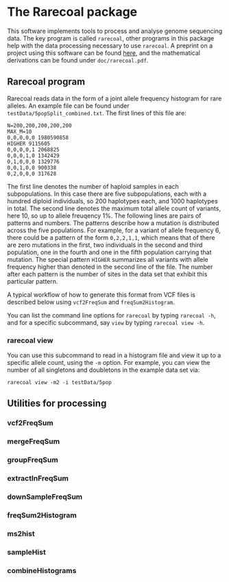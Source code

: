 # The Rarecoal package
This software implements tools to process and analyse genome sequencing data. The key program is called `rarecoal`, other programs in this package help with the data processing necessary to use `rarecoal`. A preprint on a project using this software can be found [here](http://biorxiv.org/content/early/2015/07/17/022723), and the mathematical derivations can be found under `doc/rarecoal.pdf`.

## Rarecoal program
Rarecoal reads data in the form of a joint allele frequency histogram for rare alleles. An example file can be found under `testData/5popSplit_combined.txt`. The first lines of this file are:

    N=200,200,200,200,200
    MAX_M=10
    0,0,0,0,0 1980590858
    HIGHER 9115605
    0,0,0,0,1 2068825
    0,0,0,1,0 1342429
    0,1,0,0,0 1329776
    0,0,1,0,0 900338
    0,2,0,0,0 317628

The first line denotes the number of haploid samples in each subpopulations. In this case there are five subpopulations, each with a hundred diploid individuals, so 200 haplotypes each, and 1000 haplotypes in total. The second line denotes the maximum total allele count of variants, here 10, so up to allele freuqency 1%. The following lines are pairs of patterns and numbers. The patterns describe how a mutation is distributed across the five populations. For example, for a variant of allele frequency 6, there could be a pattern of the form `0,2,2,1,1`, which means that of there are zero mutations in the first, two individuals in the second and third population, one in the fourth and one in the fifth population carrying that mutation. The special pattern `HIGHER` summarizes all variants with allele frequency higher than denoted in the second line of the file. The number after each pattern is the number of sites in the data set that exhibit this particular pattern.

A typical workflow of how to generate this format from VCF files is described below using `vcf2FreqSum` and `freqSum2Histogram`.

You can list the command line options for `rarecoal` by typing `rarecoal -h`, and for a specific subcommand, say `view` by typing `rarecoal view -h`.

### rarecoal view
You can use this subcommand to read in a histogram file and view it up to a specific allele count, using the `-m` option. For example, you can view the number of all singletons and doubletons in the example data set via:

    rarecoal view -m2 -i testData/5pop

## Utilities for processing

### vcf2FreqSum

### mergeFreqSum

### groupFreqSum

### extractInFreqSum

### downSampleFreqSum

### freqSum2Histogram

### ms2hist

### sampleHist

### combineHistograms